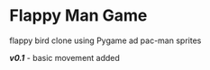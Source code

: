 # Flappy Man Game
 flappy bird clone using Pygame ad pac-man sprites

***v0.1*** - basic movement added 